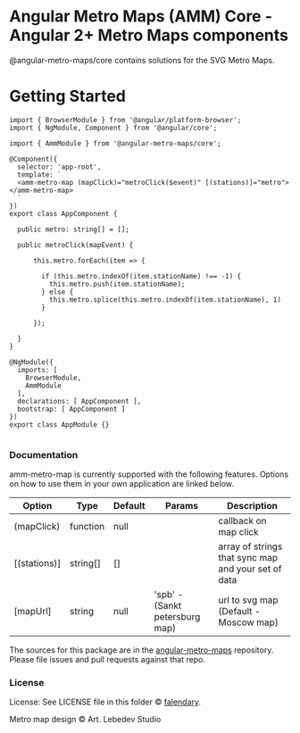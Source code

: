 Angular Metro Maps (AMM) Core - Angular 2+ Metro Maps components
=========

@angular-metro-maps/core contains solutions for the SVG Metro Maps.


# Getting Started

```nashorn js
import { BrowserModule } from '@angular/platform-browser';
import { NgModule, Component } from '@angular/core';

import { AmmModule } from '@angular-metro-maps/core';

@Component({
  selector: 'app-root',
  template: `
  <amm-metro-map (mapClick)="metroClick($event)" [(stations)]="metro"></amm-metro-map>
  `
})
export class AppComponent {
  
  public metro: string[] = [];
  
  public metroClick(mapEvent) {

      this.metro.forEach(item => {
  
        if (this.metro.indexOf(item.stationName) !== -1) {
          this.metro.push(item.stationName);
        } else {
          this.metro.splice(this.metro.indexOf(item.stationName), 1)  
        }
  
      });
      
  }
}

@NgModule({
  imports: [
    BrowserModule,
    AmmModule
  ],
  declarations: [ AppComponent ],
  bootstrap: [ AppComponent ]
})
export class AppModule {}
			
```

### Documentation

amm-metro-map is currently supported with the following features. Options on how to use them in your own application are linked below.

| Option | Type |  Default | Params| Description |
| ------ | ------ | --------- | --------- | --------- |
| (mapClick) | function | null | | callback on map click
| [(stations)] | string[] | [] | | array of strings that sync map and your set of data
| [mapUrl] | string | null | 'spb' - (Sankt petersburg map)| url  to svg map (Default - Moscow map)


The sources for this package are in the [angular-metro-maps](https://github.com/falendary/angular-metro-maps) repository. Please file issues and pull requests against that repo.


### License

License: See LICENSE file in this folder © [falendary](https://github.com/falendary).

Metro map design © Art. Lebedev Studio